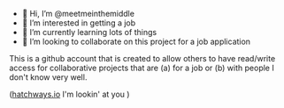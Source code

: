 - 👋 Hi, I’m @meetmeinthemiddle
- 👀 I’m interested in getting a job
- 🌱 I’m currently learning lots of things
- 💞️ I’m looking to collaborate on this project for a job application

This is a github account that is created to allow others to have read/write access for collaborative projects that are (a) for a job or (b) with people I don't know very well.

([hatchways.io](https://hatchways.io/) I'm lookin' at you )
<!---
meetmeinthemiddle/meetmeinthemiddle is a ✨ special ✨ repository because its `README.md` (this file) appears on your GitHub profile.
You can click the Preview link to take a look at your changes.
--->
